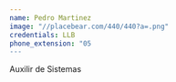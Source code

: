 ```yaml
---
name: Pedro Martinez
image: "//placebear.com/440/440?a=.png"
credentials: LLB
phone_extension: "05
---
```


Auxilir de Sistemas
